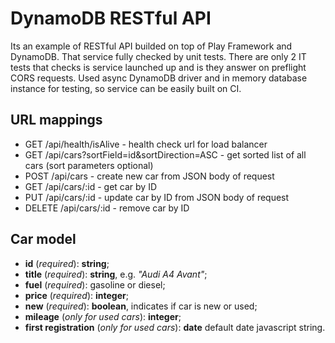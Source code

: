 # DynamoDB RESTful API

Its an example of RESTful API builded on top of Play Framework and DynamoDB.
That service fully checked by unit tests. There are only 2 IT tests that checks is service launched up and is they answer on preflight CORS requests.
Used async DynamoDB driver and in memory database instance for testing, so service can be easily built on CI.

## URL mappings
* GET /api/health/isAlive - health check url for load balancer
* GET /api/cars?sortField=id&sortDirection=ASC - get sorted list of all cars (sort parameters optional)
* POST /api/cars - create new car from JSON body of request
* GET /api/cars/:id - get car by ID
* PUT /api/cars/:id - update car by ID from JSON body of request
* DELETE /api/cars/:id - remove car by ID

## Car model
* **id** (_required_): **string**;
* **title** (_required_): **string**, e.g. _"Audi A4 Avant"_;
* **fuel** (_required_): gasoline or diesel;
* **price** (_required_): **integer**;
* **new** (_required_): **boolean**, indicates if car is new or used;
* **mileage** (_only for used cars_): **integer**;
* **first registration** (_only for used cars_): **date** default date javascript string.